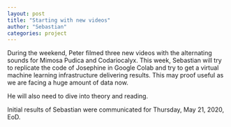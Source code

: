 ```yaml
---
layout: post
title: "Starting with new videos"
author: "Sebastian"
categories: project
---
```


During the weekend, Peter filmed three new videos with the alternating sounds for Mimosa Pudica and Codariocalyx.
This week, Sebastian will try to replicate the code of Josephine in Google Colab and try to get a virtual machine learning infrastructure delivering results.
This may proof useful as we are facing a huge amount of data now.

He will also need to dive into theory and reading.

Initial results of Sebastian were communicated for Thursday, May 21, 2020, EoD.

